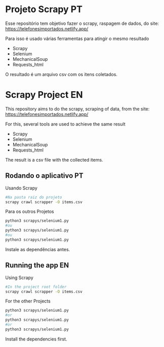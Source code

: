 # Projeto Scrapy PT
Esse repositório tem objetivo fazer o scrapy, raspagem de dados, do site:  
https://telefonesimportados.netlify.app/

Para isso é usado várias ferramentas para atingir o mesmo resultado  
- Scrapy
- Selenium
- MechanicalSoup
- Requests_html

O resultado é um arquivo csv com os itens coletados.

# Scrapy Project EN
This repository aims to do the scrapy, scraping of data, from the site:  
https://telefonesimportados.netlify.app/

For this, several tools are used to achieve the same result 
- Scrapy
- Selenium
- MechanicalSoup
- Requests_html

The result is a csv file with the collected items. 

## Rodando o aplicativo PT   
Usando Scrapy  
```bash
#Na pasta raiz do projeto
scrapy crawl scrapper -O items.csv
```  
Para os outros Projetos
```bash
python3 scrapys/selenium1.py
#ou
python3 scrapys/selenium1.py
#ou
python3 scrapys/selenium1.py
```  
Instale as dependências antes.


## Running the app  EN   
Using Scrapy  
```bash
#In the project root folder
scrapy crawl scrapper -O items.csv
```  
For the other Projects 
```bash
python3 scrapys/selenium1.py
#or
python3 scrapys/selenium1.py
#or
python3 scrapys/selenium1.py
```  
Install the dependencies first. 
